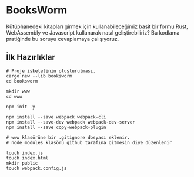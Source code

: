 # BooksWorm

Kütüphanedeki kitapları girmek için kullanabileceğimiz basit bir formu Rust, WebAssembly ve Javascript kullanarak nasıl geliştirebiliriz? Bu kodlama pratiğinde bu soruyu cevaplamaya çalışıyoruz.

## İlk Hazırlıklar

```shell
# Proje iskeletinin oluşturulması.
cargo new --lib booksworm
cd booksworm

mkdir www
cd www

npm init -y

npm install --save webpack webpack-cli
npm install --save-dev webpack webpack-dev-server
npm install --save copy-webpack-plugin

# www klasörüne bir .gitignore dosyası eklenir.
# node_modules klasörü github tarafına gitmesin diye düzenlenir

touch index.js
touch index.html
mkdir public
touch webpack.config.js
```